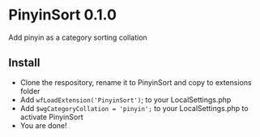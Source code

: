 # PinyinSort 0.1.0
Add pinyin as a category sorting collation

## Install
* Clone the respository, rename it to PinyinSort and copy to extensions folder
* Add `wfLoadExtension('PinyinSort')`; to your LocalSettings.php
* Add `$wgCategoryCollation = 'pinyin';` to your LocalSettings.php to activate PinyinSort
* You are done!
